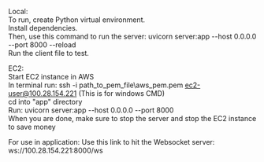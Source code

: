 Local:   
To run, create Python virtual environment.   
Install dependencies.  
Then, use this command to run the server: uvicorn server:app --host 0.0.0.0 --port 8000 --reload   
Run the client file to test.  
  
EC2:  
Start EC2 instance in AWS  
In terminal run: ssh -i path_to_pem_file\aws_pem.pem ec2-user@100.28.154.221 (This is for windows CMD)    
cd into "app" directory  
Run: uvicorn server:app --host 0.0.0.0 --port 8000  
When you are done, make sure to stop the server and stop the EC2 instance to save money  

For use in application:
Use this link to hit the Websocket server: ws://100.28.154.221:8000/ws   

